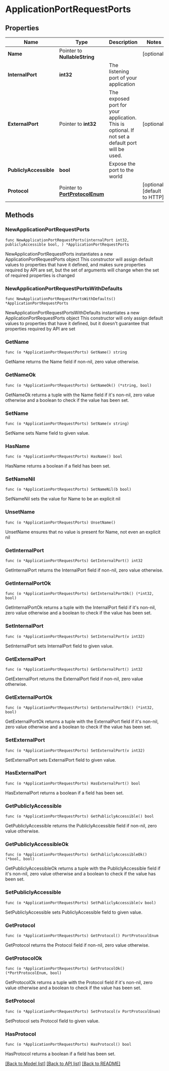 # ApplicationPortRequestPorts

## Properties

Name | Type | Description | Notes
------------ | ------------- | ------------- | -------------
**Name** | Pointer to **NullableString** |  | [optional] 
**InternalPort** | **int32** | The listening port of your application | 
**ExternalPort** | Pointer to **int32** | The exposed port for your application. This is optional. If not set a default port will be used. | [optional] 
**PubliclyAccessible** | **bool** | Expose the port to the world | 
**Protocol** | Pointer to [**PortProtocolEnum**](PortProtocolEnum.md) |  | [optional] [default to HTTP]

## Methods

### NewApplicationPortRequestPorts

`func NewApplicationPortRequestPorts(internalPort int32, publiclyAccessible bool, ) *ApplicationPortRequestPorts`

NewApplicationPortRequestPorts instantiates a new ApplicationPortRequestPorts object
This constructor will assign default values to properties that have it defined,
and makes sure properties required by API are set, but the set of arguments
will change when the set of required properties is changed

### NewApplicationPortRequestPortsWithDefaults

`func NewApplicationPortRequestPortsWithDefaults() *ApplicationPortRequestPorts`

NewApplicationPortRequestPortsWithDefaults instantiates a new ApplicationPortRequestPorts object
This constructor will only assign default values to properties that have it defined,
but it doesn't guarantee that properties required by API are set

### GetName

`func (o *ApplicationPortRequestPorts) GetName() string`

GetName returns the Name field if non-nil, zero value otherwise.

### GetNameOk

`func (o *ApplicationPortRequestPorts) GetNameOk() (*string, bool)`

GetNameOk returns a tuple with the Name field if it's non-nil, zero value otherwise
and a boolean to check if the value has been set.

### SetName

`func (o *ApplicationPortRequestPorts) SetName(v string)`

SetName sets Name field to given value.

### HasName

`func (o *ApplicationPortRequestPorts) HasName() bool`

HasName returns a boolean if a field has been set.

### SetNameNil

`func (o *ApplicationPortRequestPorts) SetNameNil(b bool)`

 SetNameNil sets the value for Name to be an explicit nil

### UnsetName
`func (o *ApplicationPortRequestPorts) UnsetName()`

UnsetName ensures that no value is present for Name, not even an explicit nil
### GetInternalPort

`func (o *ApplicationPortRequestPorts) GetInternalPort() int32`

GetInternalPort returns the InternalPort field if non-nil, zero value otherwise.

### GetInternalPortOk

`func (o *ApplicationPortRequestPorts) GetInternalPortOk() (*int32, bool)`

GetInternalPortOk returns a tuple with the InternalPort field if it's non-nil, zero value otherwise
and a boolean to check if the value has been set.

### SetInternalPort

`func (o *ApplicationPortRequestPorts) SetInternalPort(v int32)`

SetInternalPort sets InternalPort field to given value.


### GetExternalPort

`func (o *ApplicationPortRequestPorts) GetExternalPort() int32`

GetExternalPort returns the ExternalPort field if non-nil, zero value otherwise.

### GetExternalPortOk

`func (o *ApplicationPortRequestPorts) GetExternalPortOk() (*int32, bool)`

GetExternalPortOk returns a tuple with the ExternalPort field if it's non-nil, zero value otherwise
and a boolean to check if the value has been set.

### SetExternalPort

`func (o *ApplicationPortRequestPorts) SetExternalPort(v int32)`

SetExternalPort sets ExternalPort field to given value.

### HasExternalPort

`func (o *ApplicationPortRequestPorts) HasExternalPort() bool`

HasExternalPort returns a boolean if a field has been set.

### GetPubliclyAccessible

`func (o *ApplicationPortRequestPorts) GetPubliclyAccessible() bool`

GetPubliclyAccessible returns the PubliclyAccessible field if non-nil, zero value otherwise.

### GetPubliclyAccessibleOk

`func (o *ApplicationPortRequestPorts) GetPubliclyAccessibleOk() (*bool, bool)`

GetPubliclyAccessibleOk returns a tuple with the PubliclyAccessible field if it's non-nil, zero value otherwise
and a boolean to check if the value has been set.

### SetPubliclyAccessible

`func (o *ApplicationPortRequestPorts) SetPubliclyAccessible(v bool)`

SetPubliclyAccessible sets PubliclyAccessible field to given value.


### GetProtocol

`func (o *ApplicationPortRequestPorts) GetProtocol() PortProtocolEnum`

GetProtocol returns the Protocol field if non-nil, zero value otherwise.

### GetProtocolOk

`func (o *ApplicationPortRequestPorts) GetProtocolOk() (*PortProtocolEnum, bool)`

GetProtocolOk returns a tuple with the Protocol field if it's non-nil, zero value otherwise
and a boolean to check if the value has been set.

### SetProtocol

`func (o *ApplicationPortRequestPorts) SetProtocol(v PortProtocolEnum)`

SetProtocol sets Protocol field to given value.

### HasProtocol

`func (o *ApplicationPortRequestPorts) HasProtocol() bool`

HasProtocol returns a boolean if a field has been set.


[[Back to Model list]](../README.md#documentation-for-models) [[Back to API list]](../README.md#documentation-for-api-endpoints) [[Back to README]](../README.md)


